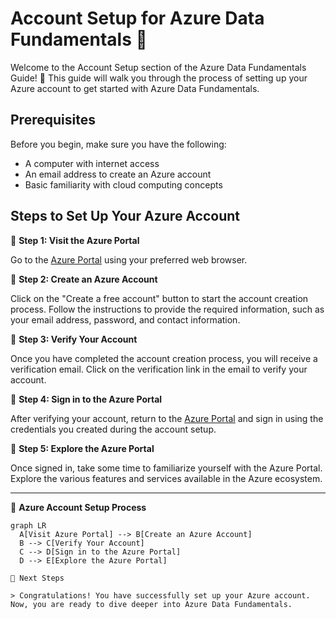 # Account Setup for Azure Data Fundamentals 🔧

Welcome to the Account Setup section of the Azure Data Fundamentals Guide! 🚀 This guide will walk you through the process of setting up your Azure account to get started with Azure Data Fundamentals.

## Prerequisites

Before you begin, make sure you have the following:

- A computer with internet access
- An email address to create an Azure account
- Basic familiarity with cloud computing concepts

## Steps to Set Up Your Azure Account

📌 **Step 1: Visit the Azure Portal**

Go to the [Azure Portal](https://portal.azure.com) using your preferred web browser.

📌 **Step 2: Create an Azure Account**

Click on the "Create a free account" button to start the account creation process. Follow the instructions to provide the required information, such as your email address, password, and contact information.

📌 **Step 3: Verify Your Account**

Once you have completed the account creation process, you will receive a verification email. Click on the verification link in the email to verify your account.

📌 **Step 4: Sign in to the Azure Portal**

After verifying your account, return to the [Azure Portal](https://portal.azure.com) and sign in using the credentials you created during the account setup.

📌 **Step 5: Explore the Azure Portal**

Once signed in, take some time to familiarize yourself with the Azure Portal. Explore the various features and services available in the Azure ecosystem.

---

🔩 **Azure Account Setup Process**

```mermaid
graph LR
  A[Visit Azure Portal] --> B[Create an Azure Account]
  B --> C[Verify Your Account]
  C --> D[Sign in to the Azure Portal]
  D --> E[Explore the Azure Portal]

📝 Next Steps

> Congratulations! You have successfully set up your Azure account. Now, you are ready to dive deeper into Azure Data Fundamentals.
